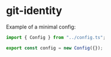 # git-identity

Example of a minimal config:

```typescript
import { Config } from "../config.ts";

export const config = new Config({});
```
